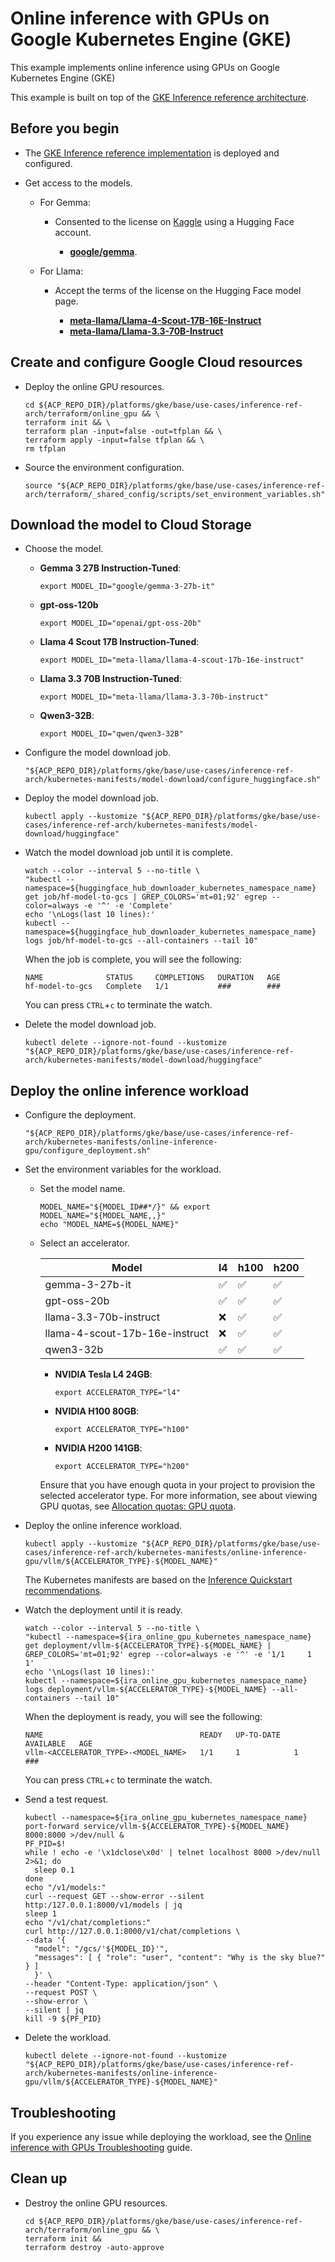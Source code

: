 # Online inference with GPUs on Google Kubernetes Engine (GKE)

This example implements online inference using GPUs on Google Kubernetes Engine
(GKE)

This example is built on top of the
[GKE Inference reference architecture](/docs/platforms/gke/base/use-cases/inference-ref-arch/README.md).

## Before you begin

- The
  [GKE Inference reference implementation](/platforms/gke/base/use-cases/inference-ref-arch/terraform/README.md)
  is deployed and configured.

- Get access to the models.

  - For Gemma:

    - Consented to the license on [Kaggle](https://www.kaggle.com/) using a
      Hugging Face account.

      - [**google/gemma**](https://www.kaggle.com/models/google/gemma).

  - For Llama:

    - Accept the terms of the license on the Hugging Face model page.

      - [**meta-llama/Llama-4-Scout-17B-16E-Instruct**](https://huggingface.co/meta-llama/Llama-4-Scout-17B-16E-Instruct)
      - [**meta-llama/Llama-3.3-70B-Instruct**](https://huggingface.co/meta-llama/Llama-3.3-70B-Instruct)

## Create and configure Google Cloud resources

- Deploy the online GPU resources.

  ```shell
  cd ${ACP_REPO_DIR}/platforms/gke/base/use-cases/inference-ref-arch/terraform/online_gpu && \
  terraform init && \
  terraform plan -input=false -out=tfplan && \
  terraform apply -input=false tfplan && \
  rm tfplan
  ```

- Source the environment configuration.

  ```shell
  source "${ACP_REPO_DIR}/platforms/gke/base/use-cases/inference-ref-arch/terraform/_shared_config/scripts/set_environment_variables.sh"
  ```

## Download the model to Cloud Storage

- Choose the model.

  - **Gemma 3 27B Instruction-Tuned**:

    ```shell
    export MODEL_ID="google/gemma-3-27b-it"
    ```

  - **gpt-oss-120b**

    ```shell
    export MODEL_ID="openai/gpt-oss-20b"
    ```

  - **Llama 4 Scout 17B Instruction-Tuned**:

    ```shell
    export MODEL_ID="meta-llama/llama-4-scout-17b-16e-instruct"
    ```

  - **Llama 3.3 70B Instruction-Tuned**:

    ```shell
    export MODEL_ID="meta-llama/llama-3.3-70b-instruct"
    ```

  - **Qwen3-32B**:

    ```shell
    export MODEL_ID="qwen/qwen3-32B"
    ```

- Configure the model download job.

  ```shell
  "${ACP_REPO_DIR}/platforms/gke/base/use-cases/inference-ref-arch/kubernetes-manifests/model-download/configure_huggingface.sh"
  ```

- Deploy the model download job.

  ```shell
  kubectl apply --kustomize "${ACP_REPO_DIR}/platforms/gke/base/use-cases/inference-ref-arch/kubernetes-manifests/model-download/huggingface"
  ```

- Watch the model download job until it is complete.

  ```shell
  watch --color --interval 5 --no-title \
  "kubectl --namespace=${huggingface_hub_downloader_kubernetes_namespace_name} get job/hf-model-to-gcs | GREP_COLORS='mt=01;92' egrep --color=always -e '^' -e 'Complete'
  echo '\nLogs(last 10 lines):'
  kubectl --namespace=${huggingface_hub_downloader_kubernetes_namespace_name} logs job/hf-model-to-gcs --all-containers --tail 10"
  ```

  When the job is complete, you will see the following:

  ```text
  NAME              STATUS     COMPLETIONS   DURATION   AGE
  hf-model-to-gcs   Complete   1/1           ###        ###
  ```

  You can press `CTRL`+`c` to terminate the watch.

- Delete the model download job.

  ```shell
  kubectl delete --ignore-not-found --kustomize "${ACP_REPO_DIR}/platforms/gke/base/use-cases/inference-ref-arch/kubernetes-manifests/model-download/huggingface"
  ```

## Deploy the online inference workload

- Configure the deployment.

  ```shell
  "${ACP_REPO_DIR}/platforms/gke/base/use-cases/inference-ref-arch/kubernetes-manifests/online-inference-gpu/configure_deployment.sh"
  ```

- Set the environment variables for the workload.

  - Set the model name.

    ```shell
    MODEL_NAME="${MODEL_ID##*/}" && export MODEL_NAME="${MODEL_NAME,,}"
    echo "MODEL_NAME=${MODEL_NAME}"
    ```

  - Select an accelerator.

    | Model                          | l4  | h100 | h200 |
    | ------------------------------ | --- | ---- | ---- |
    | gemma-3-27b-it                 | ✅  | ✅   | ✅   |
    | gpt-oss-20b                    | ✅  | ✅   | ✅   |
    | llama-3.3-70b-instruct         | ❌  | ✅   | ✅   |
    | llama-4-scout-17b-16e-instruct | ❌  | ✅   | ✅   |
    | qwen3-32b                      | ✅  | ✅   | ✅   |

    - **NVIDIA Tesla L4 24GB**:

      ```shell
      export ACCELERATOR_TYPE="l4"
      ```

    - **NVIDIA H100 80GB**:

      ```shell
      export ACCELERATOR_TYPE="h100"
      ```

    - **NVIDIA H200 141GB**:

      ```shell
      export ACCELERATOR_TYPE="h200"
      ```

    Ensure that you have enough quota in your project to provision the selected
    accelerator type. For more information, see about viewing GPU quotas, see
    [Allocation quotas: GPU quota](https://cloud.google.com/compute/resource-usage#gpu_quota).

- Deploy the online inference workload.

  ```shell
  kubectl apply --kustomize "${ACP_REPO_DIR}/platforms/gke/base/use-cases/inference-ref-arch/kubernetes-manifests/online-inference-gpu/vllm/${ACCELERATOR_TYPE}-${MODEL_NAME}"
  ```

  The Kubernetes manifests are based on the
  [Inference Quickstart recommendations](https://cloud.google.com/kubernetes-engine/docs/how-to/machine-learning/inference-quickstart).

- Watch the deployment until it is ready.

  ```shell
  watch --color --interval 5 --no-title \
  "kubectl --namespace=${ira_online_gpu_kubernetes_namespace_name} get deployment/vllm-${ACCELERATOR_TYPE}-${MODEL_NAME} | GREP_COLORS='mt=01;92' egrep --color=always -e '^' -e '1/1     1            1'
  echo '\nLogs(last 10 lines):'
  kubectl --namespace=${ira_online_gpu_kubernetes_namespace_name} logs deployment/vllm-${ACCELERATOR_TYPE}-${MODEL_NAME} --all-containers --tail 10"
  ```

  When the deployment is ready, you will see the following:

  ```text
  NAME                                   READY   UP-TO-DATE   AVAILABLE   AGE
  vllm-<ACCELERATOR_TYPE>-<MODEL_NAME>   1/1     1            1           ###
  ```

  You can press `CTRL`+`c` to terminate the watch.

- Send a test request.

  ```shell
  kubectl --namespace=${ira_online_gpu_kubernetes_namespace_name} port-forward service/vllm-${ACCELERATOR_TYPE}-${MODEL_NAME} 8000:8000 >/dev/null &
  PF_PID=$!
  while ! echo -e '\x1dclose\x0d' | telnet localhost 8000 >/dev/null 2>&1; do
    sleep 0.1
  done
  echo "/v1/models:"
  curl --request GET --show-error --silent http:/127.0.0.1:8000/v1/models | jq
  sleep 1
  echo "/v1/chat/completions:"
  curl http://127.0.0.1:8000/v1/chat/completions \
  --data '{
    "model": "/gcs/'${MODEL_ID}'",
    "messages": [ { "role": "user", "content": "Why is the sky blue?" } ]
    }' \
  --header "Content-Type: application/json" \
  --request POST \
  --show-error \
  --silent | jq
  kill -9 ${PF_PID}
  ```

- Delete the workload.

  ```shell
  kubectl delete --ignore-not-found --kustomize "${ACP_REPO_DIR}/platforms/gke/base/use-cases/inference-ref-arch/kubernetes-manifests/online-inference-gpu/vllm/${ACCELERATOR_TYPE}-${MODEL_NAME}"
  ```

## Troubleshooting

If you experience any issue while deploying the workload, see the
[Online inference with GPUs Troubleshooting](/platforms/gke/base/use-cases/inference-ref-arch/examples/online-inference-gpu/troubleshooting.md)
guide.

## Clean up

- Destroy the online GPU resources.

  ```shell
  cd ${ACP_REPO_DIR}/platforms/gke/base/use-cases/inference-ref-arch/terraform/online_gpu && \
  terraform init &&
  terraform destroy -auto-approve
  ```
